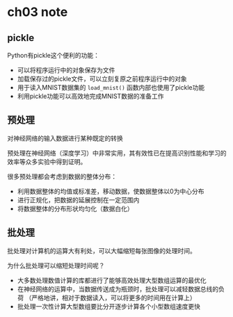 # ch03 note

## pickle

Python有pickle这个便利的功能：
- 可以将程序运行中的对象保存为文件
- 加载保存过的pickle文件，可以立刻复原之前程序运行中的对象
- 用于读入MNIST数据集的 `load_mnist()` 函数内部也使用了pickle功能
- 利用pickle功能可以高效地完成MNIST数据的准备工作

## 预处理
对神经网络的输入数据进行某种既定的转换

预处理在神经网络（深度学习）中非常实用，其有效性已在提高识别性能和学习的效率等众多实验中得到证明。

很多预处理都会考虑到数据的整体分布：
- 利用数据整体的均值或标准差，移动数据，使数据整体以0为中心分布
- 进行正规化，把数据的延展控制在一定范围内
- 将数据整体的分布形状均匀化（数据白化）

## 批处理
批处理对计算机的运算大有利处，可以大幅缩短每张图像的处理时间。

为什么批处理可以缩短处理时间呢？
- 大多数处理数值计算的库都进行了能够高效处理大型数组运算的最优化
- 在神经网络的运算中，当数据传送成为瓶颈时，批处理可以减轻数据总线的负荷
  （严格地讲，相对于数据读入，可以将更多的时间用在计算上）
- 批处理一次性计算大型数组要比分开逐步计算各个小型数组速度更快